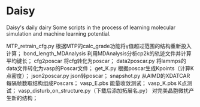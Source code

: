 # Daisy
Daisy's daily dairy
Some scripts in the process of learning molecular simulation and machine learning potential.

MTP_retrain_cfg.py 根据MTP的calc_grade功能将γ值超过范围的结构重新投入计算；
bond_length_MDAnalysis 利用MDAnalysis分析cp2k的轨迹文件并计算平均键长；
cfg2poscar 将cfg转化为poscar；
data2poscar.py 将lammps的data文件转化为vasp的Poscar文件；
get_K.py 根据poscar生成Kpoints（计算K点密度）；
json2poscar.py json转poscar；
snapshot.py 从AIMD的XDATCAR每隔帧数取结构组成Poscars；
vasp_E.pbs 能量收敛测试；
vasp_K.pbs K点测试；
vasp_disturb_on_structure.py（下载后添加拓展名.py） 对完美晶胞微扰产生新的结构；
